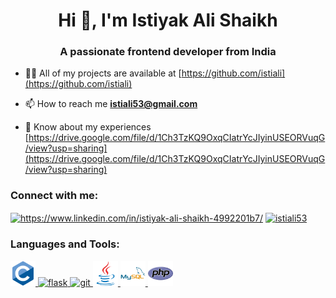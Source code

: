 <h1 align="center">Hi 👋, I'm Istiyak Ali Shaikh</h1>
<h3 align="center">A passionate frontend developer from India</h3>

- 👨‍💻 All of my projects are available at [https://github.com/istiali](https://github.com/istiali)

- 📫 How to reach me **istiali53@gmail.com**

- 📄 Know about my experiences [https://drive.google.com/file/d/1Ch3TzKQ9OxqCIatrYcJIyinUSEORVuqG/view?usp=sharing](https://drive.google.com/file/d/1Ch3TzKQ9OxqCIatrYcJIyinUSEORVuqG/view?usp=sharing)

<h3 align="left">Connect with me:</h3>
<p align="left">
<a href="https://linkedin.com/in/istiyak-ali-shaikh-4992201b7/" target="blank"><img align="center" src="https://raw.githubusercontent.com/rahuldkjain/github-profile-readme-generator/master/src/images/icons/Social/linked-in-alt.svg" alt="https://www.linkedin.com/in/istiyak-ali-shaikh-4992201b7/" height="30" width="40" /></a>
<a href="https://www.hackerrank.com/istiali53" target="blank"><img align="center" src="https://raw.githubusercontent.com/rahuldkjain/github-profile-readme-generator/master/src/images/icons/Social/hackerrank.svg" alt="istiali53" height="30" width="40" /></a>
</p>

<h3 align="left">Languages and Tools:</h3>
<p align="left"> <a href="https://www.cprogramming.com/" target="_blank" rel="noreferrer"> <img src="https://raw.githubusercontent.com/devicons/devicon/master/icons/c/c-original.svg" alt="c" width="40" height="40"/> </a> <a href="https://flask.palletsprojects.com/" target="_blank" rel="noreferrer"> <img src="https://www.vectorlogo.zone/logos/pocoo_flask/pocoo_flask-icon.svg" alt="flask" width="40" height="40"/> </a> <a href="https://git-scm.com/" target="_blank" rel="noreferrer"> <img src="https://www.vectorlogo.zone/logos/git-scm/git-scm-icon.svg" alt="git" width="40" height="40"/> </a> <a href="https://www.java.com" target="_blank" rel="noreferrer"> <img src="https://raw.githubusercontent.com/devicons/devicon/master/icons/java/java-original.svg" alt="java" width="40" height="40"/> </a> <a href="https://www.mysql.com/" target="_blank" rel="noreferrer"> <img src="https://raw.githubusercontent.com/devicons/devicon/master/icons/mysql/mysql-original-wordmark.svg" alt="mysql" width="40" height="40"/> </a> <a href="https://www.php.net" target="_blank" rel="noreferrer"> <img src="https://raw.githubusercontent.com/devicons/devicon/master/icons/php/php-original.svg" alt="php" width="40" height="40"/> </a> </p>
